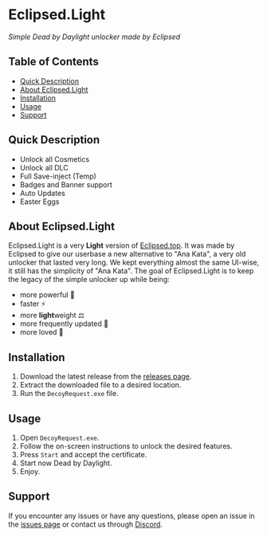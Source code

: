 # Eclipsed.Light
_Simple Dead by Daylight unlocker made by Eclipsed_

## Table of Contents
- [Quick Description](#quick-description)
- [About Eclipsed.Light](#about-eclipsedlight)
- [Installation](#installation)
- [Usage](#usage)
- [Support](#support)

## Quick Description
- Unlock all Cosmetics
- Unlock all DLC
- Full Save-inject (Temp)
- Badges and Banner support
- Auto Updates
- Easter Eggs

## About Eclipsed.Light
Eclipsed.Light is a very **Light** version of [Eclipsed.top](https://eclipsed.top/). It was made by Eclipsed to give our userbase a new alternative to "Ana Kata", a very old unlocker that lasted very long. We kept everything almost the same UI-wise, it still has the simplicity of "Ana Kata". The goal of Eclipsed.Light is to keep the legacy of the simple unlocker up while being:

- more powerful 💪
- faster ⚡
- more **light**weight ⚖️
- more frequently updated 🔄
- more loved 💜

## Installation
1. Download the latest release from the [releases page](https://github.com/EclipsedDBD/Eclipsed.Light/releases).
2. Extract the downloaded file to a desired location.
3. Run the `DecoyRequest.exe` file.

## Usage
1. Open `DecoyRequest.exe`.
2. Follow the on-screen instructions to unlock the desired features.
3. Press `Start` and accept the certificate.
4. Start now Dead by Daylight.
5. Enjoy.

## Support
If you encounter any issues or have any questions, please open an issue in the [issues page](https://github.com/EclipsedDBD/Eclipsed.Light/issues) or contact us through [Discord](https://discord.gg/eclipsedtop).
